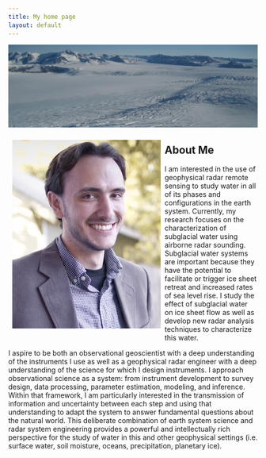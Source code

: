 ```yaml
---
title: My home page
layout: default
---
```


![Alt text](/images/ice.jpg)

<div style="float: left;margin:8px 8px 8px 8px;"><img src="/images/picture.jpg" /> </div>

## About Me

I am interested in the use of geophysical radar remote sensing to study water in all of its phases and configurations in the earth system. Currently, my research focuses on the characterization of subglacial water using airborne radar sounding. Subglacial water systems are important because they have the potential to facilitate or trigger ice sheet retreat and increased rates of sea level rise.  I study the effect of subglacial water on ice sheet flow as well as develop new radar analysis techniques to characterize this water. 

I aspire to be both an observational geoscientist with a deep understanding of the instruments I use as well as a geophysical radar engineer with a deep understanding of the science for which I design instruments.  I approach observational science as a system: from instrument development to survey design, data processing, parameter estimation, modeling, and inference. Within that framework, I am particularly interested in the transmission of information and uncertainty between each step and using that understanding to adapt the system to answer fundamental questions about the natural world. This deliberate combination of earth system science and radar system engineering provides a powerful and intellectually rich perspective for the study of water in this and other geophysical settings (i.e. surface water, soil moisture, oceans, precipitation, planetary ice).